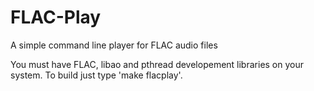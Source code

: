 # FLAC-Play
A simple command line player for FLAC audio files

You must have FLAC, libao and pthread developement libraries on your system.
To build just type 'make flacplay'.
